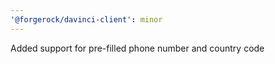 ```yaml
---
'@forgerock/davinci-client': minor
---
```


Added support for pre-filled phone number and country code
